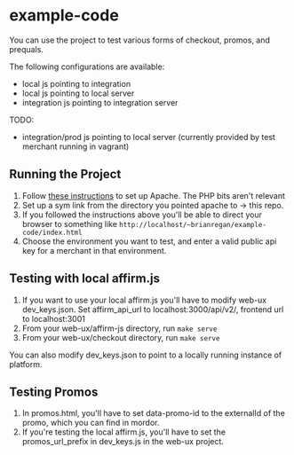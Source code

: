 # example-code
You can use the project to test various forms of checkout, promos, and prequals.

The following configurations are available: 
- local js pointing to integration
- local js pointing to local server
- integration js pointing to integration server

TODO:
- integration/prod js pointing to local server (currently provided by test merchant running in vagrant)

## Running the Project ##
1. Follow [these instructions](https://discussions.apple.com/docs/DOC-3083) to set up Apache.
The PHP bits aren't relevant
2. Set up a sym link from the directory you pointed apache to -> this repo.
3. If you followed the instructions above you'll be able to direct your browser to something like `http://localhost/~brianregan/example-code/index.html`
4. Choose the environment you want to test, and enter a valid public api key for a merchant in that environment.

## Testing with local affirm.js ##
1. If you want to use your local affirm.js you'll have to modify web-ux dev_keys.json.
   	Set affirm_api_url to localhost:3000/api/v2/, frontend url to localhost:3001
2. From your web-ux/affirm-js directory, run `make serve`
3. From your web-ux/checkout directory, run `make serve`

You can also modify dev_keys.json to point to a locally running instance of platform.

## Testing Promos ##
1. In promos.html, you'll have to set data-promo-id to the externalId of the promo, which you can find in mordor.
2. If you're testing the local affirm.js, you'll have to set the promos_url_prefix in dev_keys.js in the web-ux project.

